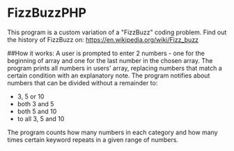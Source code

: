 # FizzBuzzPHP 

This program is a custom variation of a "FizzBuzz" coding problem.
Find out the history of FizzBuzz on: https://en.wikipedia.org/wiki/Fizz_buzz 

##How it works:
A user is prompted to enter 2 numbers - one for the beginning of array and one for the last number in the chosen array.
The program prints all numbers in users' array, replacing numbers that match a certain condition with an explanatory note.
The program notifies about numbers that can be divided without a remainder to:

- 3, 5 or 10
- both 3 and 5
- both 5 and 10
- to all 3, 5 and 10

The program counts how many numbers in each category and how many times certain keyword repeats in a given range of numbers.
